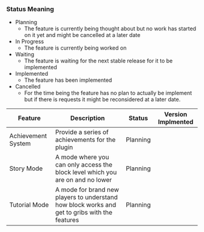 ### Status Meaning
- Planning
    - The feature is currently being thought about but no work has started on it yet and might be cancelled at a later date
- In Progress
    - The feature is currently being worked on
- Waiting
    - The feature is waiting for the next stable release for it to be implemented
- Implemented
    - The feature has been implemented
- Cancelled
    - For the time being the feature has no plan to actually be implement but if there is requests it might be reconsidered at a later date.

| Feature | Description | Status | Version Implmented|
| ------- | ----------- | ------ | ----------------- |
| Achievement System | Provide a series of achievements for the plugin | Planning
| Story Mode | A mode where you can only access the block level which you are on and no lower | Planning
| Tutorial Mode | A mode for brand new players to understand how block works and get to gribs with the features | Planning
